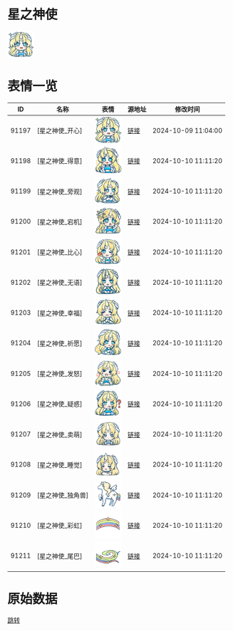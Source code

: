 # 星之神使

<img src="./cover.png" height="60" alt="cover" />

# 表情一览

|ID|名称|表情|源地址|修改时间|
|----|----|----|----|----|
|91197|[星之神使_开心]|<img src="./pic/091197_%5B星之神使_开心%5D.png" height="60" alt="开心"/>|[链接](https://i0.hdslb.com/bfs/garb/c14a0135161d55ad59753d65d7d3aad3be553072.png)|2024-10-09 11:04:00|
|91198|[星之神使_得意]|<img src="./pic/091198_%5B星之神使_得意%5D.png" height="60" alt="得意"/>|[链接](https://i0.hdslb.com/bfs/garb/93a37fbd88f5cfba6c8aba71fd9c0429bbedeb13.png)|2024-10-10 11:11:20|
|91199|[星之神使_旁观]|<img src="./pic/091199_%5B星之神使_旁观%5D.png" height="60" alt="旁观"/>|[链接](https://i0.hdslb.com/bfs/garb/7264a416e38d6a1ee223f759c499a1194bc7fbed.png)|2024-10-10 11:11:20|
|91200|[星之神使_宕机]|<img src="./pic/091200_%5B星之神使_宕机%5D.png" height="60" alt="宕机"/>|[链接](https://i0.hdslb.com/bfs/garb/b94606a255a4511fda361cb950cfa104a53acafc.png)|2024-10-10 11:11:20|
|91201|[星之神使_比心]|<img src="./pic/091201_%5B星之神使_比心%5D.png" height="60" alt="比心"/>|[链接](https://i0.hdslb.com/bfs/garb/87c55201e6d493a76a7da325309c31777381103b.png)|2024-10-10 11:11:20|
|91202|[星之神使_无语]|<img src="./pic/091202_%5B星之神使_无语%5D.png" height="60" alt="无语"/>|[链接](https://i0.hdslb.com/bfs/garb/0bbf202ee16e8da46ca8b6e4e91ca40354a24efd.png)|2024-10-10 11:11:20|
|91203|[星之神使_幸福]|<img src="./pic/091203_%5B星之神使_幸福%5D.png" height="60" alt="幸福"/>|[链接](https://i0.hdslb.com/bfs/garb/efa2b15c4c3f03fe196e872bacac5a6a14cb3e1e.png)|2024-10-10 11:11:20|
|91204|[星之神使_祈愿]|<img src="./pic/091204_%5B星之神使_祈愿%5D.png" height="60" alt="祈愿"/>|[链接](https://i0.hdslb.com/bfs/garb/a3bd27ba490f05954838b8e945d4b6edcf5ad58c.png)|2024-10-10 11:11:20|
|91205|[星之神使_发怒]|<img src="./pic/091205_%5B星之神使_发怒%5D.png" height="60" alt="发怒"/>|[链接](https://i0.hdslb.com/bfs/garb/8b195deaf24f55e82343b3d947fc964b26f4d59c.png)|2024-10-10 11:11:20|
|91206|[星之神使_疑惑]|<img src="./pic/091206_%5B星之神使_疑惑%5D.png" height="60" alt="疑惑"/>|[链接](https://i0.hdslb.com/bfs/garb/4cc21496b8ccd6eeac10756136ad5f40f3aae717.png)|2024-10-10 11:11:20|
|91207|[星之神使_卖萌]|<img src="./pic/091207_%5B星之神使_卖萌%5D.png" height="60" alt="卖萌"/>|[链接](https://i0.hdslb.com/bfs/garb/50e15d139187ac926da0f269ff3bd7812a62b54c.png)|2024-10-10 11:11:20|
|91208|[星之神使_睡觉]|<img src="./pic/091208_%5B星之神使_睡觉%5D.png" height="60" alt="睡觉"/>|[链接](https://i0.hdslb.com/bfs/garb/d8a59402f22a9ef4c0c174b8f68da145c1e25bc7.png)|2024-10-10 11:11:20|
|91209|[星之神使_独角兽]|<img src="./pic/091209_%5B星之神使_独角兽%5D.png" height="60" alt="独角兽"/>|[链接](https://i0.hdslb.com/bfs/garb/5b394cbe3c1716efc5911e9ef2c09716cd578b0f.png)|2024-10-10 11:11:20|
|91210|[星之神使_彩虹]|<img src="./pic/091210_%5B星之神使_彩虹%5D.png" height="60" alt="彩虹"/>|[链接](https://i0.hdslb.com/bfs/garb/52ea61e2d00858e6b49f4e298d12c17447712adb.png)|2024-10-10 11:11:20|
|91211|[星之神使_尾巴]|<img src="./pic/091211_%5B星之神使_尾巴%5D.png" height="60" alt="尾巴"/>|[链接](https://i0.hdslb.com/bfs/garb/d37cb350dbb9300bcc457e236619680ca5827449.png)|2024-10-10 11:11:20|

# 原始数据

[跳转](./raw.json)

